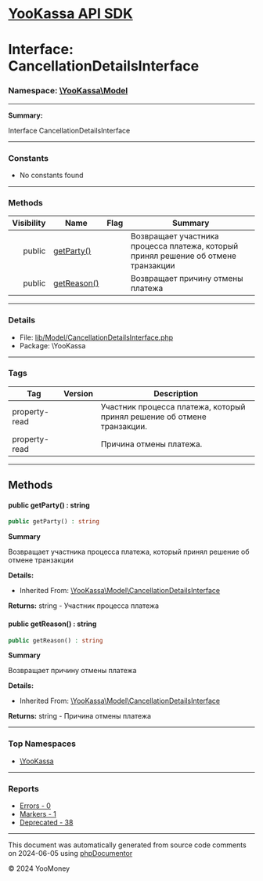# [YooKassa API SDK](../home.md)

# Interface: CancellationDetailsInterface
### Namespace: [\YooKassa\Model](../namespaces/yookassa-model.md)
---
**Summary:**

Interface CancellationDetailsInterface

---
### Constants
* No constants found

---
### Methods
| Visibility | Name | Flag | Summary |
| ----------:| ---- | ---- | ------- |
| public | [getParty()](../classes/YooKassa-Model-CancellationDetailsInterface.md#method_getParty) |  | Возвращает участника процесса платежа, который принял решение об отмене транзакции |
| public | [getReason()](../classes/YooKassa-Model-CancellationDetailsInterface.md#method_getReason) |  | Возвращает причину отмены платежа |

---
### Details
* File: [lib/Model/CancellationDetailsInterface.php](../../lib/Model/CancellationDetailsInterface.php)
* Package: \YooKassa

---
### Tags
| Tag | Version | Description |
| --- | ------- | ----------- |
| property-read |  | Участник процесса платежа, который принял решение об отмене транзакции. |
| property-read |  | Причина отмены платежа. |

---
## Methods
<a name="method_getParty" class="anchor"></a>
#### public getParty() : string

```php
public getParty() : string
```

**Summary**

Возвращает участника процесса платежа, который принял решение об отмене транзакции

**Details:**
* Inherited From: [\YooKassa\Model\CancellationDetailsInterface](../classes/YooKassa-Model-CancellationDetailsInterface.md)

**Returns:** string - Участник процесса платежа


<a name="method_getReason" class="anchor"></a>
#### public getReason() : string

```php
public getReason() : string
```

**Summary**

Возвращает причину отмены платежа

**Details:**
* Inherited From: [\YooKassa\Model\CancellationDetailsInterface](../classes/YooKassa-Model-CancellationDetailsInterface.md)

**Returns:** string - Причина отмены платежа




---

### Top Namespaces

* [\YooKassa](../namespaces/yookassa.md)

---

### Reports
* [Errors - 0](../reports/errors.md)
* [Markers - 1](../reports/markers.md)
* [Deprecated - 38](../reports/deprecated.md)

---

This document was automatically generated from source code comments on 2024-06-05 using [phpDocumentor](http://www.phpdoc.org/)

&copy; 2024 YooMoney